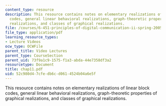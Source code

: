 ```yaml
---
content_type: resource
description: This resource contains notes on elementary realizations of linear block
  codes, general linear behavioral realizations, graph-theoretic properties of graphical
  realizations, and classes of graphical realizations.
file: /courses/6-451-principles-of-digital-communication-ii-spring-2005/52c980d47cfedb6cd0614524b04a6e5f_chap11.pdf
file_type: application/pdf
learning_resource_types:
- Lecture Videos
ocw_type: OCWFile
parent_title: Video Lectures
parent_type: CourseSection
parent_uid: 73f9a1c9-1575-f1a3-abda-44e7358df3a2
resourcetype: Document
title: chap11.pdf
uid: 52c980d4-7cfe-db6c-d061-4524b04a6e5f
---
```

This resource contains notes on elementary realizations of linear block codes, general linear behavioral realizations, graph-theoretic properties of graphical realizations, and classes of graphical realizations.